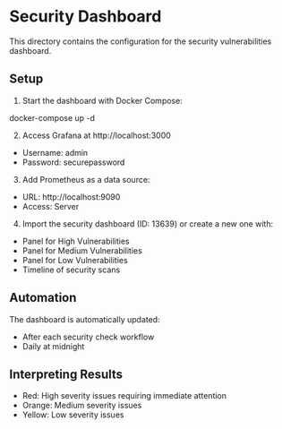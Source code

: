 # Security Dashboard

This directory contains the configuration for the security vulnerabilities dashboard.

## Setup

1. Start the dashboard with Docker Compose:

docker-compose up -d

2. Access Grafana at http://localhost:3000
- Username: admin
- Password: securepassword

3. Add Prometheus as a data source:
- URL: http://localhost:9090
- Access: Server

4. Import the security dashboard (ID: 13639) or create a new one with:
- Panel for High Vulnerabilities
- Panel for Medium Vulnerabilities
- Panel for Low Vulnerabilities
- Timeline of security scans

## Automation

The dashboard is automatically updated:
- After each security check workflow
- Daily at midnight

## Interpreting Results

- Red: High severity issues requiring immediate attention
- Orange: Medium severity issues
- Yellow: Low severity issues
